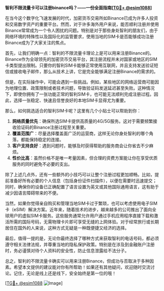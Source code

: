 **智利不限流量卡可以注册binance吗？——一份全面指南[[TG💪+ @esim1088](https://t.me/s/esim1088)]**

在当今这个数字化飞速发展的时代，加密货币交易所如Binance已成为许多人投资和交易数字资产的重要平台。然而，对于许多海外用户来说，能否顺利注册并使用Binance常常成为一个令人困扰的问题。特别是对于那些身处智利的朋友们，由于网络环境的特殊性以及国际化的监管要求，使用当地的SIM卡是否能够成功注册Binance成为了大家关注的焦点。

首先，让我们明确一点：智利的不限流量卡理论上是可以用来注册Binance的。Binance作为全球领先的加密货币交易平台，其注册流程并未对国家或地区的SIM卡类型提出限制。只要你的智利SIM卡能够正常使用互联网，并且支持发送验证短信或接收电子邮件，那么从技术上讲，它是完全能够满足注册Binance的需求的。

但是，在实际操作中，可能会遇到一些挑战。例如，某些地区的网络运营商可能因为地理位置、政策限制或者技术问题，导致验证码发送延迟甚至失败。这种情况下，即使你拥有了一张功能正常的智利SIM卡，也可能无法顺利完成注册过程。因此，选择一张稳定、快速且信誉良好的本地SIM卡显得尤为重要。

那么，如何挑选适合的智利SIM卡呢？这里有几个小贴士可以帮助到你：

1. **网络质量优先**：确保所选SIM卡提供高质量的4G/5G服务。这对于需要频繁接收验证码的Binance注册过程至关重要。
2. **覆盖范围广**：尽量选择覆盖面广泛的运营商，这样无论你身处智利的哪个角落，都能保持稳定的连接。
3. **客户支持良好**：遇到问题时，能够及时获得帮助的服务商会让你省去不少麻烦。
4. **性价比高**：虽然价格不是唯一考量因素，但合理的资费方案能让你在享受优质服务的同时避免不必要的支出。

除了上述几点外，还有一些额外的小技巧可以让整个注册过程更加顺畅。比如，提前准备好所有必要的个人信息（包括身份证件扫描件），以便在需要时迅速提交；同时，确保你的设备已正确配置了语言设置为英文或其他国际通用语言，这有助于减少因语言障碍带来的不便。

当然，如果你觉得亲自购买和管理当地SIM卡过于繁琐，也可以考虑使用电子SIM卡（eSIM）解决方案。近年来，随着技术的进步，越来越多的公司推出了面向全球用户的虚拟SIM卡服务。这些服务通常允许用户通过手机应用程序直接下载和激活所需的国际号码，无需物理卡片即可享受无缝的上网体验。对于经常旅行或长期居住在国外的人来说，这种方式无疑是一种既便捷又经济的选择。

最后，值得一提的是，无论你最终选择了哪种方式来获取智利的电话号码，都必须遵守相关法律法规，并尊重当地的隐私保护政策。特别是在涉及到金融账户注册时，务必谨慎对待个人资料的安全性，防止信息泄露给不法分子。

总之，智利的不限流量卡确实可以用来注册Binance，但成功与否取决于多种因素。希望本文提供的建议能对你有所帮助！如果还有其他疑问，欢迎随时交流讨论。记住，无论是线上还是线下，安全始终是第一位的哦！

[[TG💪+ @esim1088](https://t.me/s/esim1088) ![Image](https://i.postimg.cc/4NQfJmqS/Snipaste-2025-05-13-00-14-12.png)]